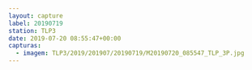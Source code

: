 ```yaml
---
layout: capture
label: 20190719
station: TLP3
date: 2019-07-20 08:55:47+00:00
capturas:
  - imagem: TLP3/2019/201907/20190719/M20190720_085547_TLP_3P.jpg
---
```

